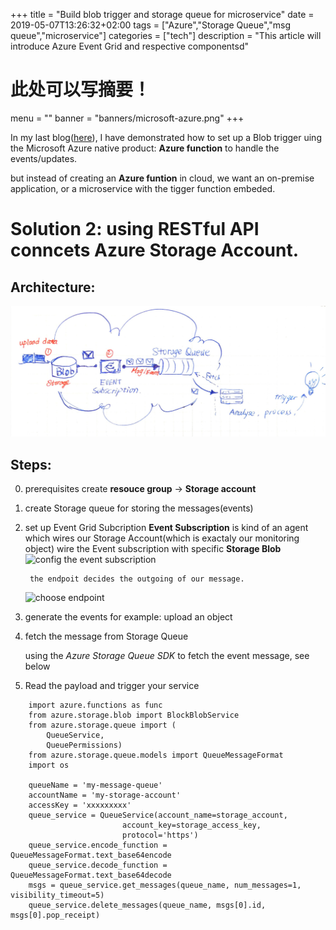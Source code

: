 +++
title =  "Build blob trigger and storage queue for microservice"
date =  2019-05-07T13:26:32+02:00
tags = ["Azure","Storage Queue","msg queue","microservice"]
categories = ["tech"]
description = "This article will introduce Azure Event Grid and respective componentsd"
# 此处可以写摘要！
menu = ""
banner = "banners/microsoft-azure.png"
+++


In my last blog([here](https://tintinsnowy.com/2019/05/07/how-to-setup-storage-account-trigger-with-event-grid-1/)), I have demonstrated how to set up a Blob trigger uing the Microsoft Azure native
product: **Azure function** to handle the events/updates.

but instead of creating an **Azure funtion** in cloud, we want an on-premise application, or a
microservice with the tigger function embeded.
    
# Solution 2: using RESTful API conncets Azure Storage Account.

## Architecture:
![service architecture](/architecture.jpg)


## Steps:

0. prerequisites
   create **resouce group** -> **Storage account**

1. create Storage queue for storing the messages(events)
  
2. set up Event Grid Subcription
   **Event Subscription** is kind of an agent which wires our Storage Account(which is exactaly our monitoring object)
	wire the Event subscription with specific **Storage Blob**
   ![config the event subscription](https://app.yinxiang.com/shard/s33/res/f11c3b54-57fd-435b-b3f4-d2fc4a934915/Inkedevent%20grid_LI.jpg)

        the endpoit decides the outgoing of our message.
   ![choose endpoint](https://app.yinxiang.com/shard/s33/res/446eab4d-b31e-41f0-88d4-aaa1cca18022/Screenshot%20from%202019-05-22%2016-17-49.png)

3. generate the events
   for example: upload an object

4. fetch the message from Storage Queue

   using the *Azure Storage Queue SDK* to fetch the event message, see below
   
5. Read the payload and trigger your service


```
	import azure.functions as func
	from azure.storage.blob import BlockBlobService
	from azure.storage.queue import (
	    QueueService,
	    QueuePermissions)
	from azure.storage.queue.models import QueueMessageFormat
	import os

	queueName = 'my-message-queue'
	accountName = 'my-storage-account'
	accessKey = 'xxxxxxxxx'
	queue_service = QueueService(account_name=storage_account,
		                 account_key=storage_access_key,
		                 protocol='https')
	queue_service.encode_function = QueueMessageFormat.text_base64encode
	queue_service.decode_function = QueueMessageFormat.text_base64decode
	msgs = queue_service.get_messages(queue_name, num_messages=1, visibility_timeout=5)
	queue_service.delete_messages(queue_name, msgs[0].id, msgs[0].pop_receipt)

```













